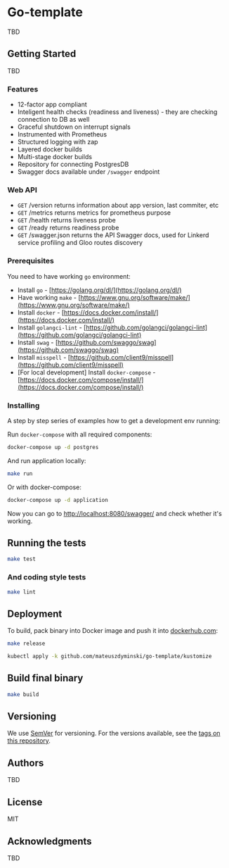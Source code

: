 # Go-template

TBD

## Getting Started

TBD

### Features

* 12-factor app compliant
* Inteligent health checks (readiness and liveness) - they are checking connection to DB as well
* Graceful shutdown on interrupt signals
* Instrumented with Prometheus
* Structured logging with zap
* Layered docker builds
* Multi-stage docker builds
* Repository for connecting PostgresDB
* Swagger docs available under `/swagger` endpoint

### Web API

* `GET` /version returns information about app version, last commiter, etc
* `GET` /metrics returns metrics for prometheus purpose
* `GET` /health returns liveness probe
* `GET` /ready returns readiness probe
* `GET` /swagger.json returns the API Swagger docs, used for Linkerd service profiling and Gloo routes discovery

### Prerequisites

You need to have working `go` environment:

* Install `go` - [https://golang.org/dl/](https://golang.org/dl/)
* Have working `make` - [https://www.gnu.org/software/make/](https://www.gnu.org/software/make/)
* Install `docker` - [https://docs.docker.com/install/](https://docs.docker.com/install/)
* Install `golangci-lint` - [https://github.com/golangci/golangci-lint](https://github.com/golangci/golangci-lint)
* Install `swag` - [https://github.com/swaggo/swag](https://github.com/swaggo/swag)
* Install `misspell` - [https://github.com/client9/misspell](https://github.com/client9/misspell)
* [For local development] Install `docker-compose` - [https://docs.docker.com/compose/install/](https://docs.docker.com/compose/install/)

### Installing

A step by step series of examples how to get a development env running:

Run `docker-compose` with all required components:

```bash
docker-compose up -d postgres
```

And run application locally:

```bash
make run
```

Or with docker-compose:

```bash
docker-compose up -d application
```

Now you can go to [http://localhost:8080/swagger/](http://localhost:8080/swagger) and check whether it's working.

## Running the tests

```bash
make test
```

### And coding style tests

```bash
make lint
```

## Deployment

To build, pack binary into Docker image and push it into [dockerhub.com](dockerhub.com):

```bash
make release
```

```bash
kubectl apply -k github.com/mateuszdyminski/go-template/kustomize
```

## Build final binary

```bash
make build
```

## Versioning

We use [SemVer](http://semver.org/) for versioning. For the versions available, see the [tags on this repository](https://github.com/your/project/tags).

## Authors

TBD

## License

MIT

## Acknowledgments

TBD

